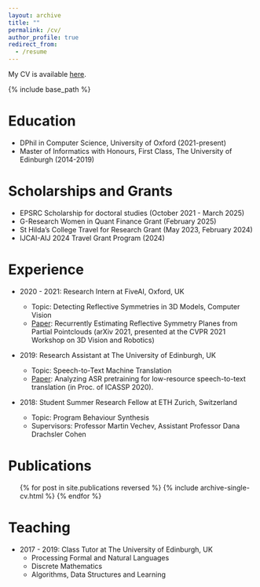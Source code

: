 ```yaml
---
layout: archive
title: ""
permalink: /cv/
author_profile: true
redirect_from:
  - /resume
---
```



[//]: # (My CV is available [here]&#40;https://github.com/mihaela-stoian/mihaela-stoian.github.io/blob/main/files/cv/MihaelaCatalinaStoian_CV09.pdf&#41;.)
My CV is available [here](https://github.com/mihaela-stoian/mihaela-stoian.github.io/blob/main/files/cv/longCV_MihaelaCatalinaStoian.pdf).

{% include base_path %}

Education
======
* DPhil in Computer Science, University of Oxford (2021-present)
* Master of Informatics with Honours, First Class, The University of Edinburgh (2014-2019)

Scholarships and Grants
======
* EPSRC Scholarship for doctoral studies (October 2021 - March 2025)
* G-Research Women in Quant Finance Grant (February 2025)
* St Hilda’s College Travel for Research Grant (May 2023, February 2024)
* IJCAI-AIJ 2024 Travel Grant Program (2024)

Experience
======
* 2020 - 2021: Research Intern at FiveAI, Oxford, UK
  + Topic: Detecting Reflective Symmetries in 3D Models, Computer Vision
  + [Paper](https://arxiv.org/abs/2106.16129): Recurrently Estimating Reflective Symmetry Planes from Partial Pointclouds (arXiv 2021, presented at the CVPR 2021 Workshop on 3D Vision and Robotics)

* 2019: Research Assistant at The University of Edinburgh, UK
  + Topic: Speech-to-Text Machine Translation
  + [Paper](https://arxiv.org/abs/1910.10762): Analyzing ASR pretraining for low-resource speech-to-text translation (in
  Proc. of ICASSP 2020).


* 2018: Student Summer Research Fellow at ETH Zurich, Switzerland
  + Topic: Program Behaviour Synthesis
  + Supervisors: Professor Martin Vechev, Assistant Professor Dana Drachsler Cohen



Publications
======
  <ul>{% for post in site.publications reversed %}
    {% include archive-single-cv.html %}
  {% endfor %}</ul>
  

      
Teaching
======
* 2017 - 2019: Class Tutor at The University of Edinburgh, UK
  + Processing Formal and Natural Languages
  + Discrete Mathematics
  + Algorithms, Data Structures and Learning
  

